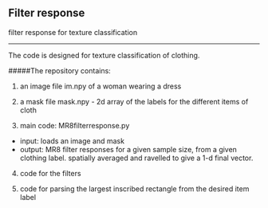 
## Filter response
filter response for texture classification

___
The code is designed for texture classification of clothing.

#####The repository contains:

1. an image file im.npy of a woman wearing a dress

2. a mask file mask.npy - 2d array of the labels for the different items of cloth

3. main code: MR8filterresponse.py
 - input: loads an image and mask
 - output: MR8 filter responses for a given sample size, from a given clothing label. spatially averaged
          and ravelled to give a 1-d final vector.

4. code for the filters

5. code for parsing the largest inscribed rectangle from the desired item label


